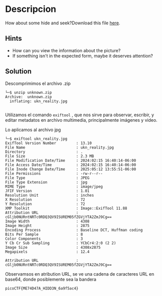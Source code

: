 
# Descripcion

How about some hide and seek?Download this file [here](https://artifacts.picoctf.net/c_titan/130/unknown.zip).

## Hints

- How can you view the information about the picture?
- If something isn't in the expected form, maybe it deserves attention?

## Solution

Descomprimimos el archivo .zip

```
└─$ unzip unknown.zip       
Archive:  unknown.zip
  inflating: ukn_reality.jpg         
                              
```

Utilizamos el comando `exiftool` , que nos sirve para observar, escribir, y editar metadatos en archivo multimedia, principalmente imágenes y video.

Lo aplicamos al archivo jpg

```
└─$ exiftool ukn_reality.jpg 
ExifTool Version Number         : 13.10
File Name                       : ukn_reality.jpg
Directory                       : .
File Size                       : 2.3 MB
File Modification Date/Time     : 2024:02:15 16:40:14-06:00
File Access Date/Time           : 2024:02:15 16:40:14-06:00
File Inode Change Date/Time     : 2025:05:12 13:55:51-06:00
File Permissions                : -rw-r--r--
File Type                       : JPEG
File Type Extension             : jpg
MIME Type                       : image/jpeg
JFIF Version                    : 1.01
Resolution Unit                 : inches
X Resolution                    : 72
Y Resolution                    : 72
XMP Toolkit                     : Image::ExifTool 11.88
Attribution URL                 : cGljb0NURntNRTc0RDQ3QV9ISUREM05fZGVjYTA2ZmJ9Cg==
Image Width                     : 4308
Image Height                    : 2875
Encoding Process                : Baseline DCT, Huffman coding
Bits Per Sample                 : 8
Color Components                : 3
Y Cb Cr Sub Sampling            : YCbCr4:2:0 (2 2)
Image Size                      : 4308x2875
Megapixels                      : 12.4

```

```
Attribution URL                 : cGljb0NURntNRTc0RDQ3QV9ISUREM05fZGVjYTA2ZmJ9Cg==
```

Observamsos en atribution URL, se ve una cadena de caracteres URL en base64, donde posiblemente sea la bandera

```
picoCTF{ME74D47A_HIDD3N_6a9f5ac4}
```

